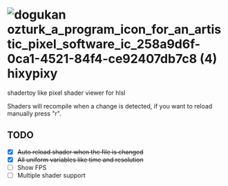 
# ![dogukan ozturk_a_program_icon_for_an_artistic_pixel_software_ic_258a9d6f-0ca1-4521-84f4-ce92407db7c8 (4)](https://github.com/dogukannn/hixypixy/assets/35217389/4e36fb24-b521-4281-84d8-889887a60e93) hixypixy

shadertoy like pixel shader viewer for hlsl

Shaders will recompile when a change is detected, if you want to reload manually press "r".

## TODO
- [x] ~~Auto reload shader when the file is changed~~
- [x] ~~All uniform variables like time and resolution~~
- [ ] Show FPS
- [ ] Multiple shader support
